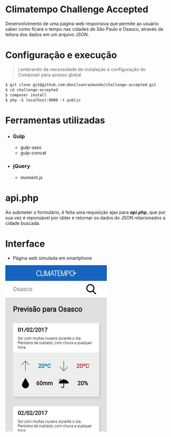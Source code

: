# Climatempo Challenge Accepted

Desenvolvimento de uma página web responsiva que permite ao usuário saber como ficará o tempo nas cidades de São Paulo e Osasco, através da leitura dos dados em um arquivo JSON.

# Configuração e execução

  > Lembrando da necessidade de instalação e configuração do Composer para acesso global

  ```
  $ git clone git@github.com:denilsonraimundo/challenge-accepted.git
  $ cd challenge-accepted
  $ composer install
  $ php -S localhost:9000 -t public
  ```    

# Ferramentas utilizadas

  - ### Gulp
    - gulp-sass
    - gulp-concat
  - ### jQuery
    - moment.js

# api.php
  
  Ao submeter o formulário, é feita uma requisição ajax para ***api.php***, que por sua vez é reponsável por obter e retornar os dados do JSON relacionados a cidade buscada.

# Interface
  
  - Página web simulada em smartphone

  ![Configure the URL](/images/iphone.JPG) 
